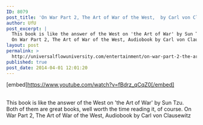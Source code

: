 ```yaml
---
ID: 8079
post_title: 'On War Part 2, The Art of War of the West,  by Carl von Clausewitz'
author: UfU
post_excerpt: |
  This book is like the answer of the West on 'the Art of War' by Sun Tzu. Both of them are great books, well worth the time reading it, of course.
  On War Part 2, The Art of War of the West, Audiobook by Carl von Clausewitz
layout: post
permalink: >
  http://universalflowuniversity.com/entertainment/on-war-part-2-the-art-of-war-of-the-west-by-carl-von-clausewitz/
published: true
post_date: 2014-04-01 12:01:20
---
```

[embed]https://www.youtube.com/watch?v=fBdrz_qCqZ0[/embed]</br></br>
<p>This book is like the answer of the West on 'the Art of War' by Sun Tzu. Both of them are great books, well worth the time reading it, of course.
On War Part 2, The Art of War of the West, Audiobook by Carl von Clausewitz</p>